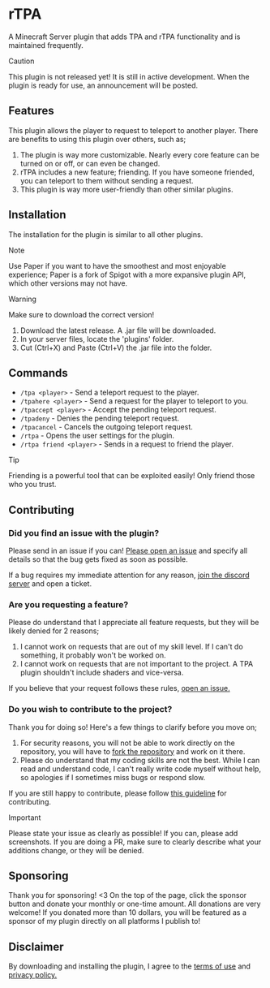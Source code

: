 # rTPA
A Minecraft Server plugin that adds TPA and rTPA functionality and is maintained frequently.
> [!CAUTION]
> This plugin is not released yet! It is still in active development. When the plugin is ready for use, an announcement will be posted.

## Features

This plugin allows the player to request to teleport to another player. There are benefits to using this plugin over others, such as;
1. The plugin is way more customizable. Nearly every core feature can be turned on or off, or can even be changed.
2. rTPA includes a new feature; friending. If you have someone friended, you can teleport to them without sending a request.
3. This plugin is way more user-friendly than other similar plugins.

## Installation

The installation for the plugin is similar to all other plugins.

> [!NOTE]
> Use Paper if you want to have the smoothest and most enjoyable experience; Paper is a fork of Spigot with a more expansive plugin API, which other versions may not have.

> [!WARNING]
> Make sure to download the correct version!

1. Download the latest release. A .jar file will be downloaded.
2. In your server files, locate the 'plugins' folder.
3. Cut (Ctrl+X) and Paste (Ctrl+V) the .jar file into the folder.



## Commands

- `/tpa <player>` - Send a teleport request to the player.
- `/tpahere <player>` - Send a request for the player to teleport to you.
- `/tpaccept <player>` - Accept the pending teleport request.
- `/tpadeny` - Denies the pending teleport request.
- `/tpacancel` - Cancels the outgoing teleport request.
- `/rtpa` - Opens the user settings for the plugin.
- `/rtpa friend <player>` - Sends in a request to friend the player.

> [!TIP]
> Friending is a powerful tool that can be exploited easily! Only friend those who you trust.

## Contributing

### Did you find an issue with the plugin?
Please send in an issue if you can! [Please open an issue](https://github.com/slapplgod/rTPA/issues) and specify all details so that the bug gets fixed as soon as possible.

If a bug requires my immediate attention for any reason, [join the discord server](https://discord.gg/PryepsUf6Y) and open a ticket.

### Are you requesting a feature?
Please do understand that I appreciate all feature requests, but they will be likely denied for 2 reasons;
1. I cannot work on requests that are out of my skill level. If I can't do something, it probably won't be worked on.
2. I cannot work on requests that are not important to the project. A TPA plugin shouldn't include shaders and vice-versa.

If you believe that your request follows these rules, [open an issue.](https://github.com/slapplgod/rTPA/issues)

### Do you wish to contribute to the project?
Thank you for doing so! Here's a few things to clarify before you move on;
1. For security reasons, you will not be able to work directly on the repository, you will have to [fork the repository](https://github.com/slapplgod/rTPA/fork) and work on it there.
2. Please do understand that my coding skills are not the best. While I can read and understand code, I can't really write code myself without help, so apologies if I sometimes miss bugs or respond slow.

If you are still happy to contribute, please follow [this guideline]() for contributing.

> [!IMPORTANT]
> Please state your issue as clearly as possible! If you can, please add screenshots. If you are doing a PR, make sure to clearly describe what your additions change, or they will be denied.

## Sponsoring

Thank you for sponsoring! <3
On the top of the page, click the sponsor button and donate your monthly or one-time amount. All donations are very welcome!
If you donated more than 10 dollars, you will be featured as a sponsor of my plugin directly on all platforms I publish to!

## Disclaimer

By downloading and installing the plugin, I agree to the [terms of use](TERMS.md) and [privacy policy.](PRIVACY.md)

